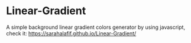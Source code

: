 # Linear-Gradient
A simple background linear gradient colors generator by using javascript,
check it: https://sarahalafif.github.io/Linear-Gradient/ 
